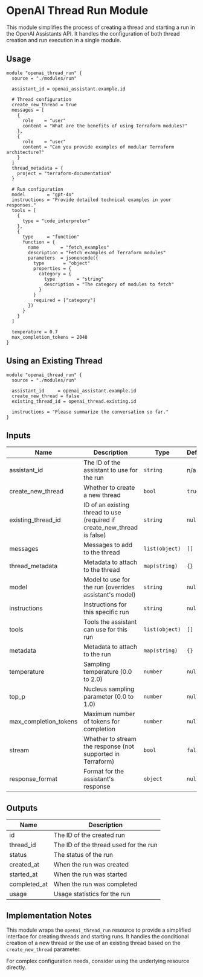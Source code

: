 # OpenAI Thread Run Module

This module simplifies the process of creating a thread and starting a run in the OpenAI Assistants API. It handles the configuration of both thread creation and run execution in a single module.

## Usage

```hcl
module "openai_thread_run" {
  source = "./modules/run"

  assistant_id = openai_assistant.example.id
  
  # Thread configuration
  create_new_thread = true
  messages = [
    {
      role    = "user"
      content = "What are the benefits of using Terraform modules?"
    },
    {
      role    = "user"
      content = "Can you provide examples of modular Terraform architecture?"
    }
  ]
  thread_metadata = {
    project = "terraform-documentation"
  }
  
  # Run configuration
  model        = "gpt-4o"
  instructions = "Provide detailed technical examples in your responses."
  tools = [
    {
      type = "code_interpreter"
    },
    {
      type     = "function"
      function = {
        name        = "fetch_examples"
        description = "Fetch examples of Terraform modules"
        parameters  = jsonencode({
          type       = "object"
          properties = {
            category = {
              type        = "string"
              description = "The category of modules to fetch"
            }
          }
          required = ["category"]
        })
      }
    }
  ]
  
  temperature = 0.7
  max_completion_tokens = 2048
}
```

## Using an Existing Thread

```hcl
module "openai_thread_run" {
  source = "./modules/run"

  assistant_id     = openai_assistant.example.id
  create_new_thread = false
  existing_thread_id = openai_thread.existing.id
  
  instructions = "Please summarize the conversation so far."
}
```

## Inputs

| Name | Description | Type | Default | Required |
|------|-------------|------|---------|:--------:|
| assistant_id | The ID of the assistant to use for the run | `string` | n/a | yes |
| create_new_thread | Whether to create a new thread | `bool` | `true` | no |
| existing_thread_id | ID of an existing thread to use (required if create_new_thread is false) | `string` | `null` | no |
| messages | Messages to add to the thread | `list(object)` | `[]` | no |
| thread_metadata | Metadata to attach to the thread | `map(string)` | `{}` | no |
| model | Model to use for the run (overrides assistant's model) | `string` | `null` | no |
| instructions | Instructions for this specific run | `string` | `null` | no |
| tools | Tools the assistant can use for this run | `list(object)` | `[]` | no |
| metadata | Metadata to attach to the run | `map(string)` | `{}` | no |
| temperature | Sampling temperature (0.0 to 2.0) | `number` | `null` | no |
| top_p | Nucleus sampling parameter (0.0 to 1.0) | `number` | `null` | no |
| max_completion_tokens | Maximum number of tokens for completion | `number` | `null` | no |
| stream | Whether to stream the response (not supported in Terraform) | `bool` | `false` | no |
| response_format | Format for the assistant's response | `object` | `null` | no |

## Outputs

| Name | Description |
|------|-------------|
| id | The ID of the created run |
| thread_id | The ID of the thread used for the run |
| status | The status of the run |
| created_at | When the run was created |
| started_at | When the run was started |
| completed_at | When the run was completed |
| usage | Usage statistics for the run |

## Implementation Notes

This module wraps the `openai_thread_run` resource to provide a simplified interface for creating threads and starting runs. It handles the conditional creation of a new thread or the use of an existing thread based on the `create_new_thread` parameter.

For complex configuration needs, consider using the underlying resource directly. 